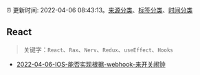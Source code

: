 :alarm_clock: 更新时间: 2022-04-06 08:43:13。[来源分类](../README.md)、[标签分类](../TAGS.md)、[时间分类](../TIMELINE.md)

## React


> 关键字：`React`、`Rax`、`Nerv`、`Redux`、`useEffect`、`Hooks`



- [2022-04-06-IOS-能否实现根据-webhook-来开关闹钟](https://www.v2ex.com/t/845269) 